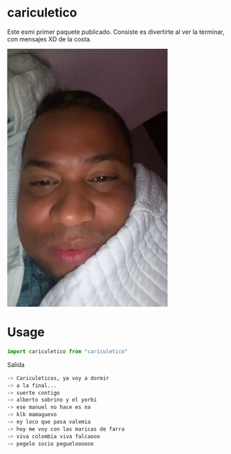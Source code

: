# cariculetico

Este esmi primer paquete publicado.
Consiste es divertirte al ver la terminar, con mensajes XD de la costa.

![Pechiplayer](https://github.com/programadorisgod/prueba-tecnica-images/blob/master/Imagen%20pegada.png)

# Usage

```Javascript
import cariculetico from "cariculetico"
```

Salida

```bash
-> Cariculeticos, ya voy a dormir
-> a la final...
-> suerte contigo
-> alberto sobrino y el yorbi
-> ese manuel no hace es na
-> klk mamaguevo
-> ey loco que pasa valemia
-> hoy me voy con las maricas de farra
-> viva colombia viva falcaooo
-> pegelo socio pegueloooooo
```
